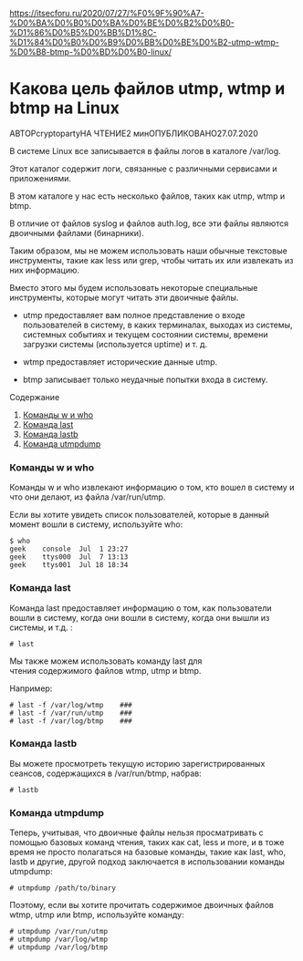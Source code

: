 https://itsecforu.ru/2020/07/27/%F0%9F%90%A7-%D0%BA%D0%B0%D0%BA%D0%BE%D0%B2%D0%B0-%D1%86%D0%B5%D0%BB%D1%8C-%D1%84%D0%B0%D0%B9%D0%BB%D0%BE%D0%B2-utmp-wtmp-%D0%B8-btmp-%D0%BD%D0%B0-linux/

# Какова цель файлов utmp, wtmp и btmp на Linux

АВТОРcryptopartyНА ЧТЕНИЕ2 минОПУБЛИКОВАНО27.07.2020

В системе Linux все записывается в файлы логов в каталоге /var/log.

Этот каталог содержит логи, связанные с различными сервисами и приложениями.

В этом каталоге у нас есть несколько файлов, таких как utmp, wtmp и btmp.

В отличие от файлов syslog и файлов auth.log, все эти файлы являются двоичными файлами (бинарники).

Таким образом, мы не можем использовать наши обычные текстовые инструменты, такие как less или grep, чтобы читать их или извлекать из них информацию.

Вместо этого мы будем использовать некоторые специальные инструменты, которые могут читать эти двоичные файлы.

-   utmp предоставляет вам полное представление о входе пользователей в систему, в каких терминалах, выходах из системы, системных событиях и текущем состоянии системы, времени загрузки системы (используется uptime) и т. д.  
    
-   wtmp предоставляет исторические данные utmp.  
    
-   btmp записывает только неудачные попытки входа в систему.

Содержание

1.  [Команды w и who](https://itsecforu.ru/2020/07/27/%F0%9F%90%A7-%D0%BA%D0%B0%D0%BA%D0%BE%D0%B2%D0%B0-%D1%86%D0%B5%D0%BB%D1%8C-%D1%84%D0%B0%D0%B9%D0%BB%D0%BE%D0%B2-utmp-wtmp-%D0%B8-btmp-%D0%BD%D0%B0-linux/#komandy-w-i-who)
2.  [Команда last](https://itsecforu.ru/2020/07/27/%F0%9F%90%A7-%D0%BA%D0%B0%D0%BA%D0%BE%D0%B2%D0%B0-%D1%86%D0%B5%D0%BB%D1%8C-%D1%84%D0%B0%D0%B9%D0%BB%D0%BE%D0%B2-utmp-wtmp-%D0%B8-btmp-%D0%BD%D0%B0-linux/#komanda-last)
3.  [Команда lastb](https://itsecforu.ru/2020/07/27/%F0%9F%90%A7-%D0%BA%D0%B0%D0%BA%D0%BE%D0%B2%D0%B0-%D1%86%D0%B5%D0%BB%D1%8C-%D1%84%D0%B0%D0%B9%D0%BB%D0%BE%D0%B2-utmp-wtmp-%D0%B8-btmp-%D0%BD%D0%B0-linux/#komanda-lastb)
4.  [Команда utmpdump](https://itsecforu.ru/2020/07/27/%F0%9F%90%A7-%D0%BA%D0%B0%D0%BA%D0%BE%D0%B2%D0%B0-%D1%86%D0%B5%D0%BB%D1%8C-%D1%84%D0%B0%D0%B9%D0%BB%D0%BE%D0%B2-utmp-wtmp-%D0%B8-btmp-%D0%BD%D0%B0-linux/#komanda-utmpdump)

### Команды w и who

Команды w и who извлекают информацию о том, кто вошел в систему и что они делают, из файла /var/run/utmp.

Если вы хотите увидеть список пользователей, которые в данный момент вошли в систему, используйте who:

```
$ who
geek    console  Jul  1 23:27
geek    ttys000  Jul  7 13:13
geek    ttys001  Jul 18 18:34
```

### Команда last

Команда last предоставляет информацию о том, как пользователи вошли в систему, когда они вошли в систему, когда они вышли из системы, и т.д. :  

```
# last
```

Мы также можем использовать команду last для чтения содержимого файлов wtmp, utmp и btmp.

Например:
```
# last -f /var/log/wtmp    ### 
# last -f /var/run/utmp    ### 
# last -f /var/log/btmp    ### 
```

### Команда lastb

Вы можете просмотреть текущую историю зарегистрированных сеансов, содержащихся в /var/run/btmp, набрав:

```
# lastb
```

### Команда utmpdump

Теперь, учитывая, что двоичные файлы нельзя просматривать с помощью базовых команд чтения, таких как cat, less и more, и в тоже время не просто полагаться на базовые команды, такие как last, who, lastb и другие, другой подход заключается в использовании команды utmpdump:

```
# utmpdump /path/to/binary
```

Поэтому, если вы хотите прочитать содержимое двоичных файлов wtmp, utmp или btmp, используйте команду:

```
# utmpdump /var/run/utmp
# utmpdump /var/log/wtmp
# utmpdump /var/log/btmp
```